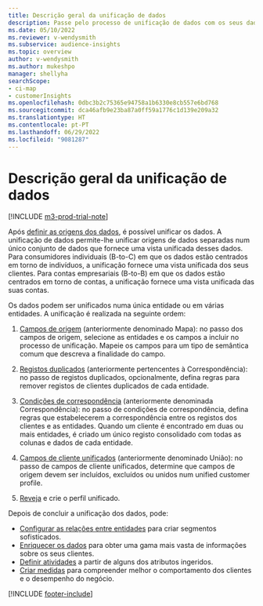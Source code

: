 ```yaml
---
title: Descrição geral da unificação de dados
description: Passe pelo processo de unificação de dados com os seus dados para criar um único conjunto de dados de unified customer profiles.
ms.date: 05/10/2022
ms.reviewer: v-wendysmith
ms.subservice: audience-insights
ms.topic: overview
author: v-wendysmith
ms.author: mukeshpo
manager: shellyha
searchScope:
- ci-map
- customerInsights
ms.openlocfilehash: 0dbc3b2c75365e94758a1b6330e8cb557e6bd768
ms.sourcegitcommit: dca46afb9e23ba87a0ff59a1776c1d139e209a32
ms.translationtype: HT
ms.contentlocale: pt-PT
ms.lasthandoff: 06/29/2022
ms.locfileid: "9081287"
---
```

# <a name="data-unification-overview"></a>Descrição geral da unificação de dados

[!INCLUDE [m3-prod-trial-note](includes/m3-prod-trial-note.md)]

Após [definir as origens dos dados](data-sources.md), é possível unificar os dados. A unificação de dados permite-lhe unificar origens de dados separadas num único conjunto de dados que fornece uma vista unificada desses dados. Para consumidores individuais (B-to-C) em que os dados estão centrados em torno de indivíduos, a unificação fornece uma vista unificada dos seus clientes. Para contas empresariais (B-to-B) em que os dados estão centrados em torno de contas, a unificação fornece uma vista unificada das suas contas.

Os dados podem ser unificados numa única entidade ou em várias entidades. A unificação é realizada na seguinte ordem:

1. [Campos de origem](map-entities.md) (anteriormente denominado Mapa): no passo dos campos de origem, selecione as entidades e os campos a incluir no processo de unificação. Mapeie os campos para um tipo de semântica comum que descreva a finalidade do campo.

1. [Registos duplicados](remove-duplicates.md) (anteriormente pertencentes à Correspondência): no passo de registos duplicados, opcionalmente, defina regras para remover registos de clientes duplicados de cada entidade.

1. [Condições de correspondência](match-entities.md) (anteriormente denominada Correspondência): no passo de condições de correspondência, defina regras que estabelecerem a correspondência entre os registos dos clientes e as entidades. Quando um cliente é encontrado em duas ou mais entidades, é criado um único registo consolidado com todas as colunas e dados de cada entidade.

1. [Campos de cliente unificados](merge-entities.md) (anteriormente denominado União): no passo de campos de cliente unificados, determine que campos de origem devem ser incluídos, excluídos ou unidos num unified customer profile.  

1. [Reveja](review-unification.md) e crie o perfil unificado.

Depois de concluir a unificação dos dados, pode:

- [Configurar as relações entre entidades](relationships.md) para criar segmentos sofisticados.
- [Enriquecer os dados](enrichment-hub.md) para obter uma gama mais vasta de informações sobre os seus clientes.
- [Definir atividades](activities.md) a partir de alguns dos atributos ingeridos.
- [Criar medidas](measures.md) para compreender melhor o comportamento dos clientes e o desempenho do negócio.

[!INCLUDE [footer-include](includes/footer-banner.md)]
